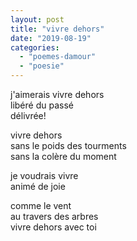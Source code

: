 ```yaml
---
layout: post
title: "vivre dehors"
date: "2019-08-19"
categories: 
  - "poemes-damour"
  - "poesie"
---
```


j'aimerais vivre dehors  
libéré du passé  
délivrée!

vivre dehors  
sans le poids des tourments  
sans la colère du moment

je voudrais vivre  
animé de joie

comme le vent  
au travers des arbres  
vivre dehors avec toi
